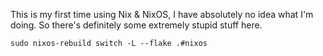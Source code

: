
This is my first time using Nix & NixOS, I have absolutely no idea what I'm doing.
So there's definitely some extremely stupid stuff here.

`sudo nixos-rebuild switch -L --flake .#nixos`

